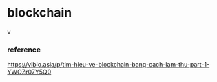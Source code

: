 # blockchain
v

### reference
https://viblo.asia/p/tim-hieu-ve-blockchain-bang-cach-lam-thu-part-1-YWOZr07Y5Q0


